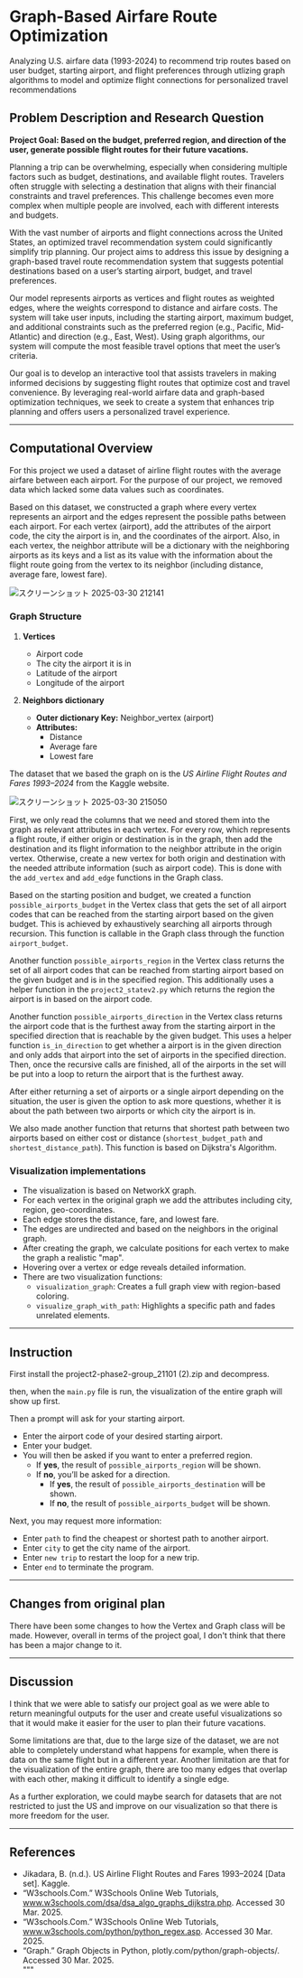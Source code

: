 # Graph-Based Airfare Route Optimization 
Analyzing U.S. airfare data (1993-2024) to recommend trip routes based on user budget, starting airport, and flight preferences through utlizing graph algorithms to model and optimize flight connections for personalized travel recommendations

## Problem Description and Research Question

**Project Goal: Based on the budget, preferred region, and direction of the user, generate possible flight routes for their future vacations.**

Planning a trip can be overwhelming, especially when considering multiple factors such as budget, destinations, and available flight routes. Travelers often struggle with selecting a destination that aligns with their financial constraints and travel preferences. This challenge becomes even more complex when multiple people are involved, each with different interests and budgets.

With the vast number of airports and flight connections across the United States, an optimized travel recommendation system could significantly simplify trip planning. Our project aims to address this issue by designing a graph-based travel route recommendation system that suggests potential destinations based on a user’s starting airport, budget, and travel preferences.

Our model represents airports as vertices and flight routes as weighted edges, where the weights correspond to distance and airfare costs. The system will take user inputs, including the starting airport, maximum budget, and additional constraints such as the preferred region (e.g., Pacific, Mid-Atlantic) and direction (e.g., East, West). Using graph algorithms, our system will compute the most feasible travel options that meet the user’s criteria.

Our goal is to develop an interactive tool that assists travelers in making informed decisions by suggesting flight routes that optimize cost and travel convenience. By leveraging real-world airfare data and graph-based optimization techniques, we seek to create a system that enhances trip planning and offers users a personalized travel experience.

---

## Computational Overview

For this project we used a dataset of airline flight routes with the average airfare between each airport. For the purpose of our project, we removed data which lacked some data values such as coordinates.

Based on this dataset, we constructed a graph where every vertex represents an airport and the edges represent the possible paths between each airport. For each vertex (airport), add the attributes of the airport code, the city the airport is in, and the coordinates of the airport. Also, in each vertex, the neighbor attribute will be a dictionary with the neighboring airports as its keys and a list as its value with the information about the flight route going from the vertex to its neighbor (including distance, average fare, lowest fare).

![スクリーンショット 2025-03-30 212141](https://github.com/user-attachments/assets/800ffaa5-c27f-483c-94cd-be769c838b2f)

### Graph Structure

1. **Vertices**
   - Airport code
   - The city the airport it is in
   - Latitude of the airport
   - Longitude of the airport

2. **Neighbors dictionary**
   - **Outer dictionary Key:** Neighbor_vertex (airport)
   - **Attributes:**
     - Distance
     - Average fare
     - Lowest fare

The dataset that we based the graph on is the *US Airline Flight Routes and Fares 1993–2024* from the Kaggle website.

![スクリーンショット 2025-03-30 215050](https://github.com/user-attachments/assets/5f64714d-4619-47b8-8bc4-a36c62a29ae9)

First, we only read the columns that we need and stored them into the graph as relevant attributes in each vertex. For every row, which represents a flight route, if either origin or destination is in the graph, then add the destination and its flight information to the neighbor attribute in the origin vertex. Otherwise, create a new vertex for both origin and destination with the needed attribute information (such as airport code). This is done with the `add_vertex` and `add_edge` functions in the Graph class.

Based on the starting position and budget, we created a function `possible_airports_budget` in the Vertex class that gets the set of all airport codes that can be reached from the starting airport based on the given budget. This is achieved by exhaustively searching all airports through recursion. This function is callable in the Graph class through the function `airport_budget`.

Another function `possible_airports_region` in the Vertex class returns the set of all airport codes that can be reached from starting airport based on the given budget and is in the specified region. This additionally uses a helper function in the `project2_statev2.py` which returns the region the airport is in based on the airport code.

Another function `possible_airports_direction` in the Vertex class returns the airport code that is the furthest away from the starting airport in the specified direction that is reachable by the given budget. This uses a helper function `is_in_direction` to get whether a airport is in the given direction and only adds that airport into the set of airports in the specified direction. Then, once the recursive calls are finished, all of the airports in the set will be put into a loop to return the airport that is the furthest away.

After either returning a set of airports or a single airport depending on the situation, the user is given the option to ask more questions, whether it is about the path between two airports or which city the airport is in.

We also made another function that returns that shortest path between two airports based on either cost or distance (`shortest_budget_path` and `shortest_distance_path`). This function is based on Dijkstra's Algorithm.

### Visualization implementations

- The visualization is based on NetworkX graph.
- For each vertex in the original graph we add the attributes including city, region, geo-coordinates.
- Each edge stores the distance, fare, and lowest fare.
- The edges are undirected and based on the neighbors in the original graph.
- After creating the graph, we calculate positions for each vertex to make the graph a realistic "map".
- Hovering over a vertex or edge reveals detailed information.
- There are two visualization functions:
  - `visualization_graph`: Creates a full graph view with region-based coloring.
  - `visualize_graph_with_path`: Highlights a specific path and fades unrelated elements.

---

## Instruction

First install the project2-phase2-group_21101 (2).zip and decompress.

then, when the `main.py` file is run, the visualization of the entire graph will show up first.

Then a prompt will ask for your starting airport.

- Enter the airport code of your desired starting airport.
- Enter your budget.
- You will then be asked if you want to enter a preferred region.
  - If **yes**, the result of `possible_airports_region` will be shown.
  - If **no**, you’ll be asked for a direction.
    - If **yes**, the result of `possible_airports_destination` will be shown.
    - If **no**, the result of `possible_airports_budget` will be shown.

Next, you may request more information:

- Enter `path` to find the cheapest or shortest path to another airport.
- Enter `city` to get the city name of the airport.
- Enter `new trip` to restart the loop for a new trip.
- Enter `end` to terminate the program.

---

## Changes from original plan

There have been some changes to how the Vertex and Graph class will be made. However, overall in terms of the project goal, I don't think that there has been a major change to it.

---

## Discussion

I think that we were able to satisfy our project goal as we were able to return meaningful outputs for the user and create useful visualizations so that it would make it easier for the user to plan their future vacations.

Some limitations are that, due to the large size of the dataset, we are not able to completely understand what happens for example, when there is data on the same flight but in a different year. Another limitation are that for the visualization of the entire graph, there are too many edges that overlap with each other, making it difficult to identify a single edge.

As a further exploration, we could maybe search for datasets that are not restricted to just the US and improve on our visualization so that there is more freedom for the user.

---

## References

- Jikadara, B. (n.d.). US Airline Flight Routes and Fares 1993–2024 [Data set]. Kaggle.  
- “W3schools.Com.” W3Schools Online Web Tutorials, www.w3schools.com/dsa/dsa_algo_graphs_dijkstra.php. Accessed 30 Mar. 2025.  
- “W3schools.Com.” W3Schools Online Web Tutorials, www.w3schools.com/python/python_regex.asp. Accessed 30 Mar. 2025.  
- “Graph.” Graph Objects in Python, plotly.com/python/graph-objects/. Accessed 30 Mar. 2025.  
"""

